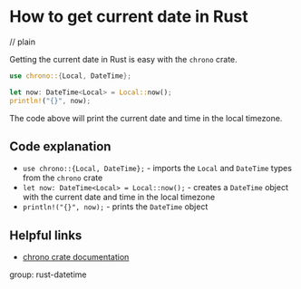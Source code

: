 # How to get current date in Rust
// plain

Getting the current date in Rust is easy with the `chrono` crate.

```rust
use chrono::{Local, DateTime};

let now: DateTime<Local> = Local::now();
println!("{}", now);
```

The code above will print the current date and time in the local timezone.

## Code explanation


- `use chrono::{Local, DateTime};` - imports the `Local` and `DateTime` types from the `chrono` crate
- `let now: DateTime<Local> = Local::now();` - creates a `DateTime` object with the current date and time in the local timezone
- `println!("{}", now);` - prints the `DateTime` object

## Helpful links

- [chrono crate documentation](https://docs.rs/chrono/0.4.11/chrono/)

group: rust-datetime